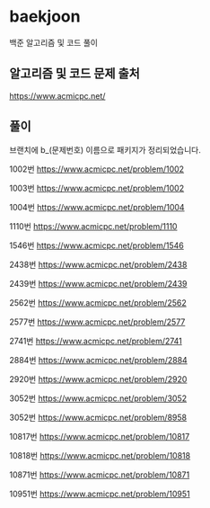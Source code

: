# baekjoon
백준 알고리즘 및 코드 풀이

## 알고리즘 및 코드 문제 출처 
https://www.acmicpc.net/

## 풀이
브랜치에 b_(문제번호) 이름으로 패키지가 정리되었습니다.

1002번
https://www.acmicpc.net/problem/1002

1003번
https://www.acmicpc.net/problem/1002

1004번
https://www.acmicpc.net/problem/1004

1110번
https://www.acmicpc.net/problem/1110

1546번
https://www.acmicpc.net/problem/1546

2438번
https://www.acmicpc.net/problem/2438

2439번
https://www.acmicpc.net/problem/2439

2562번
https://www.acmicpc.net/problem/2562

2577번
https://www.acmicpc.net/problem/2577

2741번
https://www.acmicpc.net/problem/2741

2884번
https://www.acmicpc.net/problem/2884

2920번
https://www.acmicpc.net/problem/2920

3052번
https://www.acmicpc.net/problem/3052

3052번
https://www.acmicpc.net/problem/8958

10817번
https://www.acmicpc.net/problem/10817

10818번
https://www.acmicpc.net/problem/10818

10871번
https://www.acmicpc.net/problem/10871

10951번
https://www.acmicpc.net/problem/10951
